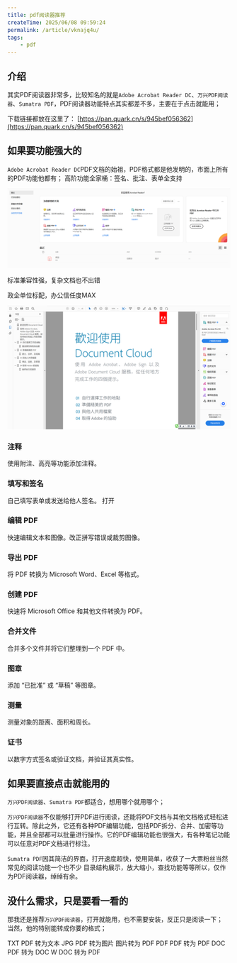 ```yaml
---
title: pdf阅读器推荐
createTime: 2025/06/08 09:59:24
permalink: /article/vknajq4u/
tags:
    - pdf
---
```


## 介绍 
其实PDF阅读器非常多，比较知名的就是`Adobe Acrobat Reader DC`、`万兴PDF阅读器`、`Sumatra PDF`，PDF阅读器功能特点其实都差不多，主要在于点击就能用；

下载链接都放在这里了：
[https://pan.quark.cn/s/945bef056362](https://pan.quark.cn/s/945bef056362)

## 如果要功能强大的
`Adobe Acrobat Reader DC`PDF文档的始祖，PDF格式都是他发明的，市面上所有的PDF功能他都有；
高阶功能全家桶：签名、批注、表单全支持

![alt text](./contentImages/1.png)

标准兼容性强，复杂文档也不出错

政企单位标配，办公信任度MAX

![alt text](./contentImages/2.png)

### 注释
使用附注、高亮等功能添加注释。

### 填写和签名
自己填写表单或发送给他人签名。
打开

### 编辑 PDF
快速编辑文本和图像。改正拼写错误或裁剪图像。

### 导出 PDF
将 PDF 转换为 Microsoft Word、Excel 等格式。

### 创建 PDF
快速将 Microsoft Office 和其他文件转换为 PDF。

### 合并文件
合并多个文件并将它们整理到一个 PDF 中。

### 图章
添加 “已批准” 或 “草稿” 等图章。

### 测量
测量对象的距离、面积和周长。

### 证书
以数字方式签名或验证文档，并验证其真实性。

## 如果要直接点击就能用的
`万兴PDF阅读器`、`Sumatra PDF`都适合，想用哪个就用哪个；

`万兴PDF阅读器`不仅能够打开PDF进行阅读，还能将PDF文档与其他文档格式轻松进行互转。除此之外，它还有各种PDF编辑功能，包括PDF拆分、合并、加密等功能，并且全部都可以批量进行操作。它的PDF编辑功能也很强大，有各种笔记功能可以任意对PDF文档进行标注。

`Sumatra PDF`因其简洁的界面，打开速度超快，使用简单，收获了一大票粉丝当然常见的阅读功能一个也不少
目录结构展示，放大缩小，查找功能等等所以，仅作为PDF阅读器，绰绰有余。

## 没什么需求，只是要看一看的

那我还是推荐`万兴PDF阅读器`，打开就能用，也不需要安装，反正只是阅读一下；
当然，他的特别能转成你要的格式；

TXT PDF 转为文本
JPG PDF 转为图片
图片转为 PDF
PDF PDF 转为 PDF
DOC PDF 转为 DOC
W DOC 转为 PDF